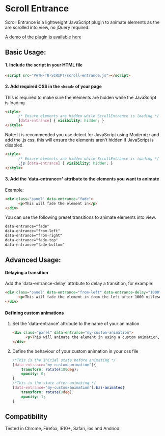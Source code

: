 # Scroll Entrance

Scroll Entrance is a lightweight JavaScript plugin to animate elements as the are scrolled into view, no jQuery required.

[A demo of the plugin is available here](https://andycaygill.github.io/scroll-entrance/)

## Basic Usage:


#### 1. Include the script in your HTML file

```html
<script src="PATH-TO-SCRIPT/scroll-entrance.js"></script>
```
#### 2. Add required CSS in the ```<head>``` of your page
This is required to make sure the elements are hidden while the JavaScript is loading
```html
<style>
      /* Ensure elements are hidden while ScrollEntrance is loading */
      [data-entrance] { visibility: hidden; }
</style>
```

Note: It is recommended you use detect for JavaScript using Modernizr and add the .js css, this will ensure the elements aren't hidden if JavaScript is disabled. 

```html
<style>
      /* Ensure elements are hidden while ScrollEntrance is loading */
      .js [data-entrance] { visibility: hidden; }
</style>
```

#### 3. Add the 'data-entrance=' attribute to the elements you want to animate

Example:
```html
<div class="panel" data-entrance="fade">
      <p>This will fade the element in</p>
</div>
```

You can use the following preset transitions to animate elements into view.
```html
data-entrance="fade"
data-entrance="from-left"
data-entrance="from-right"
data-entrance="fade-top"
data-entrance="fade-bottom"
```

## Advanced Usage:

#### Delaying a transition
Add the 'data-entrance-delay' attribute to delay a transition, for example:
```html
<div class="panel" data-entrance="from-left" data-entrance-delay="1000">
      <p>This will fade the element in from the left after 1000 milleseconds</p>
</div>
```

#### Defining custom animations

1. Set the 'data-entrance' attribute to the name of your animation
	```html
	<div class="panel" data-entrance="my-custom-animation">
	      <p>This will animate the element in using a custom animation, defined in your css file</p>
	</div>
	```

2. Define the behaviour of your custom animation in your css file
	```css
	/*This is the initial state before animating */
	[data-entrance="my-custom-animation"]{
		transform: rotate(180deg);
	    opacity: 0;
	}
	/*This is the state after animating */
	[data-entrance="my-custom-animation"].has-animated{
		transform: rotate(0deg);
	    opacity: 1;
	}
	```

## Compatibility
Tested in Chrome, Firefox, IE10+, Safari, ios and Andriod

